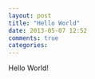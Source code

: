 ```yaml
---
layout: post
title: "Hello World"
date: 2013-05-07 12:52
comments: true
categories: 
---
```


Hello World!
